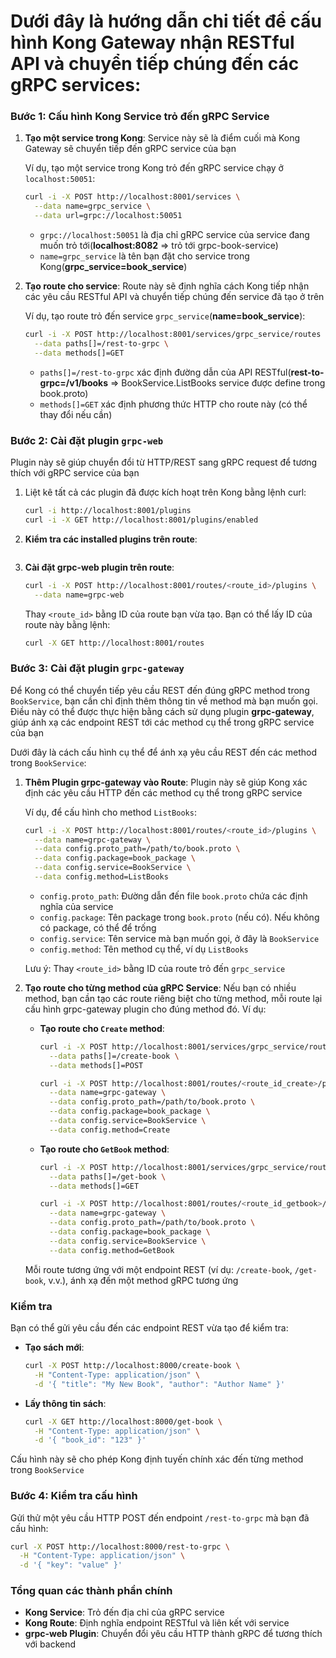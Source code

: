 # Dưới đây là hướng dẫn chi tiết để cấu hình Kong Gateway nhận RESTful API và chuyển tiếp chúng đến các gRPC services:

### Bước 1: Cấu hình Kong Service trỏ đến gRPC Service

1. **Tạo một service trong Kong**: Service này sẽ là điểm cuối mà Kong Gateway sẽ chuyển tiếp đến gRPC service của bạn

   Ví dụ, tạo một service trong Kong trỏ đến gRPC service chạy ở `localhost:50051`:

   ```bash
   curl -i -X POST http://localhost:8001/services \
     --data name=grpc_service \
     --data url=grpc://localhost:50051
   ```

   - `grpc://localhost:50051` là địa chỉ gRPC service của service đang muốn trỏ tới(**localhost:8082** => trỏ tới grpc-book-service)
   - `name=grpc_service` là tên bạn đặt cho service trong Kong(**grpc_service=book_service**)

2. **Tạo route cho service**: Route này sẽ định nghĩa cách Kong tiếp nhận các yêu cầu RESTful API và chuyển tiếp chúng đến service đã tạo ở trên

   Ví dụ, tạo route trỏ đến service `grpc_service`(**name=book_service**):

   ```bash
   curl -i -X POST http://localhost:8001/services/grpc_service/routes \
     --data paths[]=/rest-to-grpc \
     --data methods[]=GET
   ```

   - `paths[]=/rest-to-grpc` xác định đường dẫn của API RESTful(**rest-to-grpc=/v1/books** => BookService.ListBooks service được define trong book.proto)
   - `methods[]=GET` xác định phương thức HTTP cho route này (có thể thay đổi nếu cần)

### Bước 2: Cài đặt plugin `grpc-web`

Plugin này sẽ giúp chuyển đổi từ HTTP/REST sang gRPC request để tương thích với gRPC service của bạn

1. Liệt kê tất cả các plugin đã được kích hoạt trên Kong bằng lệnh curl:

   ```bash
   curl -i http://localhost:8001/plugins
   curl -i -X GET http://localhost:8001/plugins/enabled
   ```

2. **Kiểm tra các installed plugins trên route**:

   ```bash

   ```

3. **Cài đặt grpc-web plugin trên route**:

   ```bash
   curl -i -X POST http://localhost:8001/routes/<route_id>/plugins \
     --data name=grpc-web
   ```

   Thay `<route_id>` bằng ID của route bạn vừa tạo. Bạn có thể lấy ID của route này bằng lệnh:

   ```bash
   curl -X GET http://localhost:8001/routes
   ```

### Bước 3: Cài đặt plugin `grpc-gateway`

Để Kong có thể chuyển tiếp yêu cầu REST đến đúng gRPC method trong `BookService`, bạn cần chỉ định thêm thông tin về method mà bạn muốn gọi. Điều này có thể được thực hiện bằng cách sử dụng plugin **grpc-gateway**, giúp ánh xạ các endpoint REST tới các method cụ thể trong gRPC service của bạn

Dưới đây là cách cấu hình cụ thể để ánh xạ yêu cầu REST đến các method trong `BookService`:

1. **Thêm Plugin grpc-gateway vào Route**: Plugin này sẽ giúp Kong xác định các yêu cầu HTTP đến các method cụ thể trong gRPC service

   Ví dụ, để cấu hình cho method `ListBooks`:

   ```bash
   curl -i -X POST http://localhost:8001/routes/<route_id>/plugins \
     --data name=grpc-gateway \
     --data config.proto_path=/path/to/book.proto \
     --data config.package=book_package \
     --data config.service=BookService \
     --data config.method=ListBooks
   ```

   - `config.proto_path`: Đường dẫn đến file `book.proto` chứa các định nghĩa của service
   - `config.package`: Tên package trong `book.proto` (nếu có). Nếu không có package, có thể để trống
   - `config.service`: Tên service mà bạn muốn gọi, ở đây là `BookService`
   - `config.method`: Tên method cụ thể, ví dụ `ListBooks`

   Lưu ý: Thay `<route_id>` bằng ID của route trỏ đến `grpc_service`

2. **Tạo route cho từng method của gRPC Service**: Nếu bạn có nhiều method, bạn cần tạo các route riêng biệt cho từng method, mỗi route lại cấu hình grpc-gateway plugin cho đúng method đó. Ví dụ:

   - **Tạo route cho `Create` method**:

     ```bash
     curl -i -X POST http://localhost:8001/services/grpc_service/routes \
       --data paths[]=/create-book \
       --data methods[]=POST

     curl -i -X POST http://localhost:8001/routes/<route_id_create>/plugins \
       --data name=grpc-gateway \
       --data config.proto_path=/path/to/book.proto \
       --data config.package=book_package \
       --data config.service=BookService \
       --data config.method=Create
     ```

   - **Tạo route cho `GetBook` method**:

     ```bash
     curl -i -X POST http://localhost:8001/services/grpc_service/routes \
       --data paths[]=/get-book \
       --data methods[]=GET

     curl -i -X POST http://localhost:8001/routes/<route_id_getbook>/plugins \
       --data name=grpc-gateway \
       --data config.proto_path=/path/to/book.proto \
       --data config.package=book_package \
       --data config.service=BookService \
       --data config.method=GetBook
     ```

   Mỗi route tương ứng với một endpoint REST (ví dụ: `/create-book`, `/get-book`, v.v.), ánh xạ đến một method gRPC tương ứng

### Kiểm tra

Bạn có thể gửi yêu cầu đến các endpoint REST vừa tạo để kiểm tra:

- **Tạo sách mới**:

  ```bash
  curl -X POST http://localhost:8000/create-book \
    -H "Content-Type: application/json" \
    -d '{ "title": "My New Book", "author": "Author Name" }'
  ```

- **Lấy thông tin sách**:

  ```bash
  curl -X GET http://localhost:8000/get-book \
    -H "Content-Type: application/json" \
    -d '{ "book_id": "123" }'
  ```

Cấu hình này sẽ cho phép Kong định tuyến chính xác đến từng method trong `BookService`

### Bước 4: Kiểm tra cấu hình

Gửi thử một yêu cầu HTTP POST đến endpoint `/rest-to-grpc` mà bạn đã cấu hình:

```bash
curl -X POST http://localhost:8000/rest-to-grpc \
  -H "Content-Type: application/json" \
  -d '{ "key": "value" }'
```

### Tổng quan các thành phần chính

- **Kong Service**: Trỏ đến địa chỉ của gRPC service
- **Kong Route**: Định nghĩa endpoint RESTful và liên kết với service
- **grpc-web Plugin**: Chuyển đổi yêu cầu HTTP thành gRPC để tương thích với backend
